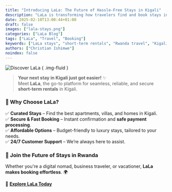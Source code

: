 ```yaml
---
title: "Introducing LaLa: The Future of Hassle-Free Stays in Kigali"
description: "LaLa is transforming how travelers find and book stays in Kigali. Explore seamless booking, secure payments, and a curated selection of the best homes."
date: 2025-02-10T13:00:44+01:00
draft: false
images: ["lala-stays.png"]
categories: ["LaLa Blog"]
tags: ["LaLa", "Travel", "Booking"]
keywords: ["LaLa stays", "short-term rentals", "Rwanda travel", "Kigali accommodation"]
authors: ["Christian Ishimwe"]
noindex: false
---
```


![Discover LaLa](lala-stays.png)
{ .img-fluid }

> **Your next stay in Kigali just got easier!** ✨  
> Meet **LaLa**, the go-to platform for seamless, reliable, and secure **short-term rentals** in Kigali.

### **🏡 Why Choose LaLa?**
✅ **Curated Stays** – Find the best apartments, villas, and homes in Kigali.  
✅ **Secure & Fast Booking** – Instant confirmation and **safe payment processing**.  
✅ **Affordable Options** – Budget-friendly to luxury stays, tailored to your needs.  
✅ **24/7 Customer Support** – We’re always here to assist.  

### **🚀 Join the Future of Stays in Rwanda**
Whether you're a digital nomad, business traveler, or vacationer, **LaLa makes booking effortless**. 🌍  

🔗 **[Explore LaLa Today](https://lalastays.com/)**  
